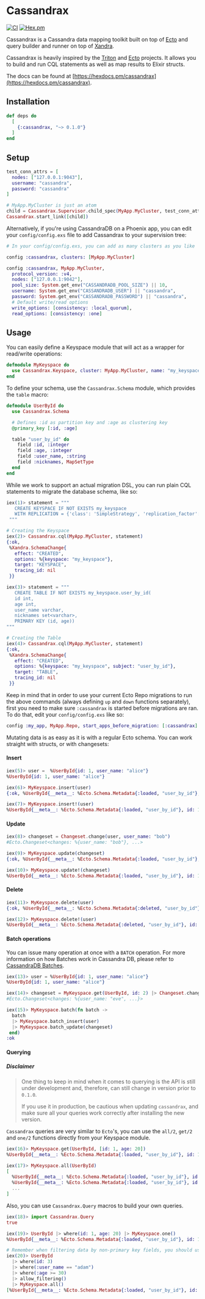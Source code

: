# Cassandrax

[![CI](https://github.com/loopsocial/cassandrax/actions/workflows/ci.yml/badge.svg)](https://github.com/loopsocial/cassandrax/actions/workflows/ci.yml)
[![Hex.pm](https://img.shields.io/hexpm/v/cassandrax.svg)](https://hex.pm/packages/cassandrax)

Cassandrax is a Cassandra data mapping toolkit built on top of
[Ecto](https://github.com/elixir-ecto/ecto)
and query builder and runner on top of [Xandra](https://github.com/lexhide/xandra).

Cassandrax is heavily inspired by the [Triton](https://github.com/blitzstudios/triton) and
[Ecto](https://github.com/elixir-ecto/ecto) projects. It allows you to build
and run CQL statements as well as map results to Elixir structs.

The docs can be found at [https://hexdocs.pm/cassandrax](https://hexdocs.pm/cassandrax).

## Installation

```elixir
def deps do
  [
    {:cassandrax, "~> 0.1.0"}
  ]
end
```

## Setup

```elixir
test_conn_attrs = [
  nodes: ["127.0.0.1:9043"],
  username: "cassandra",
  password: "cassandra"
]

# MyApp.MyCluster is just an atom
child = Cassandrax.Supervisor.child_spec(MyApp.MyCluster, test_conn_attrs)
Cassandrax.start_link([child])
```

Alternatively, if you're using CassandraDB on a Phoenix app, you can edit your
`config/config.exs` file to add Cassandrax to your supervision tree:

```elixir
# In your config/config.exs, you can add as many clusters as you like

config :cassandrax, clusters: [MyApp.MyCluster]

config :cassandrax, MyApp.MyCluster,
  protocol_version: :v4,
  nodes: ["127.0.0.1:9042"],
  pool_size: System.get_env("CASSANDRADB_POOL_SIZE") || 10,
  username: System.get_env("CASSANDRADB_USER") || "cassandra",
  password: System.get_env("CASSANDRADB_PASSWORD") || "cassandra",
  # Default write/read options
  write_options: [consistency: :local_quorum],
  read_options: [consistency: :one]
```

## Usage

You can easily define a Keyspace module that will act as a wrapper for
read/write operations:

```elixir
defmodule MyKeyspace do
  use Cassandrax.Keyspace, cluster: MyApp.MyCluster, name: "my_keyspace"
end
```

To define your schema, use the `Cassandrax.Schema` module, which provides the
`table` macro:

```elixir
defmodule UserById do
  use Cassandrax.Schema

  # Defines :id as partition key and :age as clustering key
  @primary_key [:id, :age]

  table "user_by_id" do
    field :id, :integer
    field :age, :integer
    field :user_name, :string
    field :nicknames, MapSetType
  end
end
```

While we work to support an actual migration DSL, you can run plain CQL statements to
migrate the database schema, like so:

```elixir
iex(1)> statement = """
   CREATE KEYSPACE IF NOT EXISTS my_keyspace
   WITH REPLICATION = {'class': 'SimpleStrategy', 'replication_factor': 1}
 """

# Creating the Keyspace
iex(2)> Cassandrax.cql(MyApp.MyCluster, statement)
{:ok,
 %Xandra.SchemaChange{
   effect: "CREATED",
   options: %{keyspace: "my_keyspace"},
   target: "KEYSPACE",
   tracing_id: nil
 }}

iex(3)> statement = """
   CREATE TABLE IF NOT EXISTS my_keyspace.user_by_id(
   id int,
   age int,
   user_name varchar,
   nicknames set<varchar>,
   PRIMARY KEY (id, age))
"""

# Creating the Table
iex(4)> Cassandrax.cql(MyApp.MyCluster, statement)
{:ok,
 %Xandra.SchemaChange{
   effect: "CREATED",
   options: %{keyspace: "my_keyspace", subject: "user_by_id"},
   target: "TABLE",
   tracing_id: nil
 }}
```

Keep in mind that in order to use your current Ecto Repo migrations to run the above
commands (always defining `up` and `down` functions separately), first you need to make
sure `:cassandrax` is started before migrations are ran. To do that, edit your
`config/config.exs` like so:

```elixir
config :my_app, MyApp.Repo, start_apps_before_migration: [:cassandrax]
```

Mutating data is as easy as it is with a regular Ecto schema. You can work
straight with structs, or with changesets:

#### Insert
```elixir
iex(5)> user =  %UserById{id: 1, user_name: "alice"}
%UserById{id: 1, user_name: "alice"}

iex(6)> MyKeyspace.insert(user) 
{:ok, %UserById{__meta__: %Ecto.Schema.Metadata{:loaded, "user_by_id"}, id: 1, user_name: "alice"}}

iex(7)> MyKeyspace.insert!(user)
%UserById{__meta__: %Ecto.Schema.Metadata{:loaded, "user_by_id"}, id: 1, user_name: "alice"}
```

#### Update
```elixir
iex(8)> changeset = Changeset.change(user, user_name: "bob")
#Ecto.Changeset<changes: %{user_name: "bob"}, ...>

iex(9)> MyKeyspace.update(changeset)
{:ok, %UserById{__meta__: %Ecto.Schema.Metadata{:loaded, "user_by_id"}, id: 1, user_name: "bob"}}

iex(10)> MyKeyspace.update!(changeset)
%UserById{__meta__: %Ecto.Schema.Metadata{:loaded, "user_by_id"}, id: 1, user_name: "bob"}
```

#### Delete
```elixir
iex(11)> MyKeyspace.delete(user)
{:ok, %UserById{__meta__: %Ecto.Schema.Metadata{:deleted, "user_by_id"}, id: 1, user_name: "bob"}}

iex(12)> MyKeyspace.delete!(user)
%UserById{__meta__: %Ecto.Schema.Metadata{:deleted, "user_by_id"}, id: 1, user_name: "bob"}
```

#### Batch operations

You can issue many operation at once with a `BATCH` operation. For more
information on how Batches work in Cassandra DB, please refer to [CassandraDB
Batches](https://cassandra.apache.org/doc/latest/cql/dml.html#batch).

```elixir
iex(13)> user = %UserById{id: 1, user_name: "alice"}
%UserById{id: 1, user_name: "alice"}

iex(14)> changeset = MyKeyspace.get(UserById, id: 2) |> Changeset.change(user_name: "eve")
#Ecto.Changeset<changes: %{user_name: "eve", ...}>

iex(15)> MyKeyspace.batch(fn batch ->
  batch
  |> MyKeyspace.batch_insert(user)
  |> MyKeyspace.batch_update(changeset)
 end)
:ok
```

#### Querying

##### Disclaimer
> One thing to keep in mind when it comes to querying is the API is still under
development and, therefore, can still change in version prior to `0.1.0`.
>
> If you use it in production, be cautious when updating `cassandrax`, and make
sure all your queries work correctly after installing the new version.

`Cassandrax` queries are very similar to `Ecto`'s, you can use the `all/2`, `get/2`
and `one/2` functions directly from your Keyspace module.

```elixir
iex(16)> MyKeyspace.get(UserById, [id: 1, age: 20])
%UserById{__meta__: %Ecto.Schema.Metadata{:loaded, "user_by_id"}, id: 1, age: 20, user_name: "alice"}

iex(17)> MyKeyspace.all(UserById)
[
  %UserById{__meta__: %Ecto.Schema.Metadata{:loaded, "user_by_id"}, id: 1, user_name: "alice"},
  %UserById{__meta__: %Ecto.Schema.Metadata{:loaded, "user_by_id"}, id: 2, user_name: "eve"},
  ...
]
```

Also, you can use `Cassandrax.Query` macros to build your own queries.

```elixir
iex(18)> import Cassandrax.Query
true

iex(19)> UserById |> where(id: 1, age: 20) |> MyKeyspace.one()
%UserById{__meta__: %Ecto.Schema.Metadata{:loaded, "user_by_id"}, id: 1, age: 20, user_name: "alice"}

# Remember when filtering data by non-primary key fields, you should use ALLOW FILTERING:
iex(20)> UserById
  |> where(id: 3)
  |> where(:user_name == "adam")
  |> where(:age >= 30)
  |> allow_filtering()
  |> MyKeyspace.all()
[%UserById{__meta__: %Ecto.Schema.Metadata{:loaded, "user_by_id"}, id: 3, user_name: "adam", age: 31}}]
```
